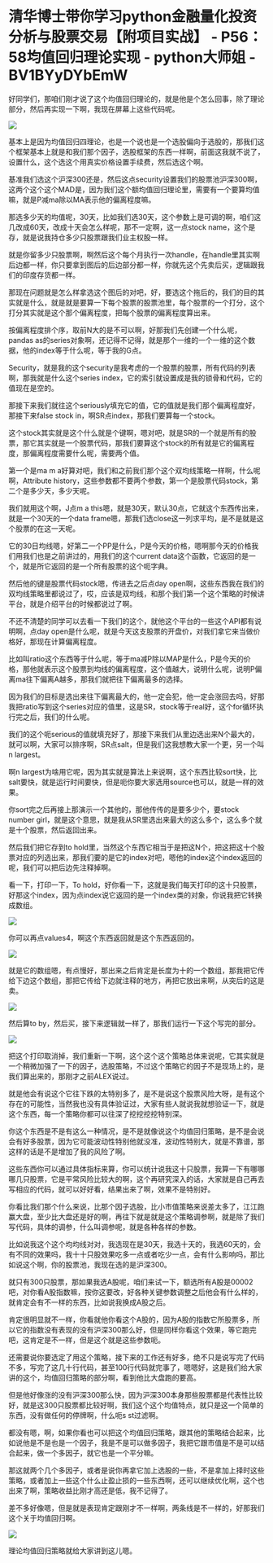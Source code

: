 # 清华博士带你学习python金融量化投资分析与股票交易【附项目实战】 - P56：58均值回归理论实现 - python大师姐 - BV1BYyDYbEmW

好同学们，那咱们刚才说了这个均值回归理论的，就是他是个怎么回事，除了理论部分，然后再实现一下啊，我现在屏幕上这些代码呢。



![](img/30e6cbacfef5b5296ca3ff337cda4441_1.png)

基本上是因为均值回归四理论，也是一个说也是一个选股偏向于选股的，那我们这个框架基本上就是和我们那个因子，选股框架的东西一样啊，前面这我就不说了，设置什么，这个选这个用真实价格设置手续费，然后选这个啊。

基准我们选这个沪深300还是，然后这点security设置我们的股票池沪深300啊，这两个这个这个MAD是，因为我们这个额均值回归理论里，需要有一个要算均值嘛，就是P减ma除以MA表示他的偏离程度嘛。

那选多少天的均值呢，30天，比如我们选30天，这个参数上是可调的啊，咱们这几改成60天，改成十天会怎么样呢，那不一定啊，这一点stock name，这个是存，就是说我持仓多少只股票跟我们业主权股一样。

就是你留多少只股票啊，啊然后这个每个月执行一次handle，在handle里其实啊后边都一样，你只要拿到图后的后边部分都一样，你就先这个先卖后买，逻辑跟我们的印度存货都一样。

那现在问题就是怎么样拿选这个图后的对吧，好，要选这个拖后的，我们的目的其实就是什么，就是就是要算一下每个股票的股票池里，每个股票的一个打分，这个打分其实就是这个那个偏离程度，把每个股票的偏离程度算出来。

按偏离程度排个序，取前N大的是不可以啊，好那我们先创建一个什么呢，pandas as的series对象啊，还记得不记得，就是那个一维的一个一维的这个数据，他的index等于什么呢，等于我的G点。

Security，就是我的这个security是我考虑的一个股票的股票，所有代码的列表啊，那我就是什么这个series index，它的索引就设置成是我的锁骨和代码，它的值现在是空的。

那接下来我们就往这个seriously填充它的值，它的值就是我们那个偏离程度好，那接下来false stock in，啊SR点index，那我们要算每一个stock。

这个stock其实就是这个什么就是个键啊，嗯对吧，就是SR的一个就是所有的股票，那它其实就是一个股票代码，那我们要算这个stock的所有就是它的偏离程度，那偏离程度需要什么呢，需要两个值。

第一个是ma m a好算对吧，我们和之前我们那个这个双均线策略一样啊，什么呢啊，Attribute history，这些参数都不要两个参数，第一个是股票代码stock，第二个是多少天，多少天呢。

我们就用这个啊，J点m a this嗯，就是30天，默认30点，它就这个东西传出来，就是一个30天的一个data frame嗯，那我们选close这一列求平均，是不是就是这个股票的在这一天呢。

它的30日均线嗯，好第二一个PP是什么，P是今天的价格，嗯啊那今天的价格我们用我们也是之前讲过的，用我们的这个current data这个函数，它返回的是一个，就是所它返回的是一个所有股票的这个呃字典。

然后他的键是股票代码stock嗯，传进去之后点day open啊，这些东西我在我们的双均线策略里都说过了，哎，应该是双均线，和那个我们第一个这个策略的时候讲平台，就是介绍平台的时候都说过了啊。

不还不清楚的同学可以去看一下我们的这个，就他这个平台的一些这个API都有说明啊，点day open是什么呢，就是今天这支股票的开盘价，对我们拿它来当做价格好，那现在计算偏离程度。

比如叫ratio这个东西等于什么呢，等于ma减P除以MAP是什么，P是今天的价格，那他就表示这个股票到均线的偏离程度，这个值越大，说明什么呢，说明P偏离ma往下偏离A越多，那我们就把往下偏离最多的选择。

因为我们的目标是选出来往下偏离最大的，他一定会犯，他一定会涨回去吗，好那我把ratio写到这个series对应的值里，这是SR，stock等于real好，这个for循环执行完之后，我们的什么呢。

我们的这个呃serious的值就填充好了，那接下来我们从里边选出来N个最大的，就可以啊，大家可以排序啊，SR点salt，但是我们这我想教大家一个更，另一个叫n largest。

啊n largest为啥用它呢，因为其实就是算法上来说啊，这个东西比较sort快，比salt要快，就是运行时间要快，但是呃你要大家选用source也可以，就是一样的效果。

你sort完之后再接上那演示一个其他的，那他传传的是要多少个，要stock number girl，就是这个意思，就是我从SR里选出来最大的这么多个，这么多个就是十个股票，然后返回出来。

然后我们把它存到to hold里，当然这个东西它相当于是把这N个，把这把这十个股票对应的列选出来，那我们要的是它的index对吧，嗯他的index这个index返回的呢，我们可以把后边先注释掉啊。

看一下，打印一下，To hold，好你看一下，这就是我们每天打印的这十只股票，好那这个index，因为点index说它返回的是一个index类的对象，你说我把它转换成数组。



![](img/30e6cbacfef5b5296ca3ff337cda4441_3.png)

你可以再点values4，啊这个东西返回就是这个东西返回的。

![](img/30e6cbacfef5b5296ca3ff337cda4441_5.png)

就是它的数组嗯，有点慢好，那出来之后肯定是长度为十的一个数组，那我把它传给下边这个数组，那把它传给下边就注释的地方，再把它放出来啊，从突后的这是卖。



![](img/30e6cbacfef5b5296ca3ff337cda4441_7.png)

然后算to by，然后买，接下来逻辑就一样了，那我们运行一下这个写完的部分。

![](img/30e6cbacfef5b5296ca3ff337cda4441_9.png)

把这个打印取消掉，我们重新一下啊，这个这个这个策略总体来说呢，它其实就是一个稍微加强了一下的因子，选股策略，不过这个策略它的因子不是现场上的，是我们算出来的，那刚才之前ALEX说过。

就是他会有说这个它往下跌的太特别多了，是不是说这个股票风险大呀，是有这个存在的可能性，当然我也没有具体验证过，大家有些人就说我就想验证一下，就是这个东西，每一个策略你都可以往深了挖挖挖挖特别深。

你这个东西是不是有这么一种情况，是不是就像说这个均值回归策略，是不是会说会有好多股票，因为它可能波动性特别他就没准，波动性特别大，就是不靠谱，那这样的话是不是增加了我的风险了啊。

这些东西你可以通过具体指标来算，你可以统计说我这十只股票，我算一下有哪哪哪几只股票，它是平常风险比较大的啊，这个再研究深入的话，大家就是自己再去写相应的代码，就可以好好看，结果出来了啊，效果不是特别好。

你看比我们那个什么来说，比那个因子选股，比小市值策略来说差太多了，江江跑赢大盘，至少比大盘还是好的啊，再往下就是就是这个策略调参啊，就是除了我们写代码，具体的调参，什么叫调参呢，就是各种各样的参数。

比如说我这个这个均均线对对，我选现在是30天，我选十天的，我选60天的，会有不同的效果吗，我十十只股效果吃多一点或者吃少一点，会有什么影响吗，那比如说这个啊，你的股票池，我现在选的是沪深300。

就只有300只股票，那如果我选A股呢，咱们来试一下，额选所有A股是00002吧，对你看A股指数嘛，按你这要改，好各种关键参数调整之后他会有什么样的，就肯定会有不一样的东西，比如说我换成A股之后。

肯定很明显就不一样，你看就他你看这个A股的，因为A股的指数它所股票多，所以它的指数没有表现的没有沪深300那么好，但是同样你看这个效果，等它跑完吧，这肯定是不一样，但是这个就是这些参数呃。

还需要说你要选定了用这个策略，接下来的工作还有好多，绝不只是说写完了代码不多，写完了这几十行代码，甚至100行代码就完事了，嗯嗯好，这是我们给大家讲的这个，均值回归策略的部分啊，看到他比大盘跑的要高。

但是他好像涨的没有沪深300那么快，因为沪深300本身那些股票都是代表性比较好，就是这300只股票都比较好啊，我们这个这个均值特点，就只是这一个简单的东西，没有做任何的停牌啊，什么呃s st过滤啊。

都没有嗯，啊，如果你看也可以把这个均值回归策略，跟其他的策略结合起来，比如说他是不是也是一个因子，我是不是可以做多因子，我把它跟市值是不是可以结合起来，做一个多因子，就它也是一个平分嘛。

那这就两个几个多因子，或者是说你再拿它加上选股的一些，不是拿加上择时这些策略，或者加上一些这个什么止盈止损的一些东西啊，还可以继续优化啊，这个也出来了啊，策略收益比刚才高还是低，我不记得了。

差不多好像嗯，但是就是表现肯定跟刚才不一样啊，两条线是不一样的，好那我们这个关于均值回归啊。

![](img/30e6cbacfef5b5296ca3ff337cda4441_11.png)

理论均值回归策略就给大家讲到这儿嗯。